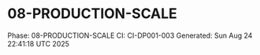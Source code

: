 # 08-PRODUCTION-SCALE
Phase: 08-PRODUCTION-SCALE
CI: CI-DP001-003
Generated: Sun Aug 24 22:41:18 UTC 2025

